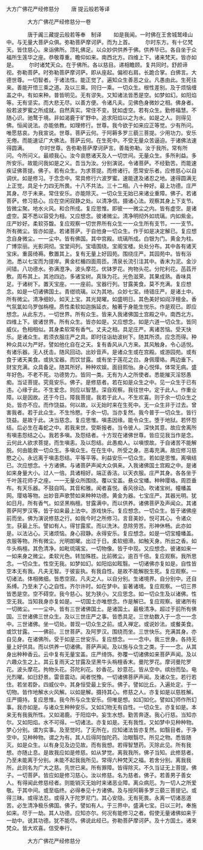   大方广佛花严经修慈分
　　唐 提云般若等译




　　　　大方广佛花严经修慈分一卷

　　　　唐于阗三藏提云般若等奉　制译
　　如是我闻。一时佛在王舍城鹫峰山中。与无量大菩萨众俱。弥勒菩萨摩诃萨。而为上首。
　　尔时东方。有十亿梵天。皆住慈心。来诣佛所。顶礼佛足。以众妙供供养于佛。供养毕已。各自坐于众福所生莲华之座。恭敬尊重。瞻仰如来。南西北方。四维上下。诸来梵天。皆亦如是。
　　尔时诸梵天众。在于佛所。各以慈目。递相瞻顾。复共同时。舒颜谛视。弥勒菩萨。时弥勒菩萨摩诃萨。即从座起。偏袒右肩。长跪合掌。白佛言。大德世尊。一切智者。于诸法性。能正觉了。遍知众生善恶之业。凡愚由此。生死往来。善能开悟三乘之道。及以三乘。同归一乘。一切众生。根性差别。及于烦恼缠盖之中。有如来种。普皆明见。无有谬失。又知诸法皆悉是空。如梦如幻。如阳焰等。无有坚实。而大悲无尽。以善方便。令诸凡夫。见佛色身微妙之相。佛身者。般若波罗蜜之所成就。自然真实。常住不变。犹如虚空。若有众生。勤修福慧。不随心识。驰鹜于境。非如渴鹿于旷野中。追求阳焰以之为水。如是之人。则得见佛。恒闻说法。亦能依教。如理修行。世尊。我今欲于如来应正等觉。少有所问。唯愿慈哀。为我宣说。世尊。菩萨云何。于阿耨多罗三藐三菩提。少用功力。安乐无倦。而能速证广大佛法。菩萨云何。在生死中。不受无量众苦逼迫。于诸佛法速得圆满。
　　尔时世尊。告弥勒菩萨摩诃萨言。善哉弥勒。汝于我所。常有所问。今所问义。最顺我心。汝今哀愍诸天及人一切世间。无量众生。多所利益。多所安乐。故能问我如是之义。吾当为汝。分别演说。令诸菩萨。不经勤苦。而能速疾证佛菩提。佛子。若有众生。为求菩提。而修诸行。愿常安乐者。应修慈心以自调伏。如是修习。于念念中。常具修行六波罗蜜。速能逮及诸忍之地。速得圆满无上正觉。具足十力四无所畏。十八不共法。三十二相。八十种好。最上功德。庄严其身。尽于未来。常住安乐。亦能除灭。一切众生无始已来诸业重障。佛子。若诸菩萨。修习慈心。应在空闲寂静之处。以清净信。摄诸心法。观察其身上下支节。皆微尘聚。地水火风。和合所成。复应思惟。即彼一一微尘之内。皆有虚空。是诸虚空。莫不悉以容受为相。又应想念。彼诸微尘。清净明彻外如琉璃。内如紫金。庄严妙好。柔软芬馥。复应观察一切世界所有众生一一众生所有支节。一一支节。所有微尘。皆亦如是。若诸菩萨。于自他身一切众生。作于如是决定解已。复应想念自身微尘。一一尘中。皆有佛国。其中宫殿。琉璃所成。白银为门。黄金为柱。广博崇丽。光影洞彻。宝堂间列。宝墙围绕。宝阁宝楼。处处分布。其中各有诸天宝床。重茵绮褥。敷置其上。复有无量上好园苑。围绕庄严。其园苑中。皆有浴池。悉以七宝而为提岸。黄金栏楯四面周匝。清泉长流引注其中。香末为泥。金沙间错。八功德水。弥满澄净。波头摩花。优钵罗花。拘物头花。分陀利花。菡萏开敷。周布其上。其池四边。多诸宝树。真珠为花。光色滋荣。其果成熟。香味具足。于诸树下。置天宝座。一一座前。宝器行列。甘露美食。莫不充满。复应想念。如是一切诸佛国土。青绀琉璃。以为其地。众妙七宝。绮错庄严。是诸土中。所有微尘。清净细妙。如天上宝。其光晃曜。如盛明日。其色美好如阎浮檀金。香气氛氲如乌罗伽栴檀。质性柔软如迦旃延衣。触著于身能生悦乐。作是观已。即应想念。从此东方。一切世界。所有众生。皆来入我诸佛国土宫殿之中。南西北方。四维上下。彼诸世界。所有众生。皆亦如是。又应想念。如是六道一切众生。皆同威仪。色相相似。其身柔软常有香气。丈夫之相。具足庄严。离诸苦恼。受天快乐。是诸众生。若须衣服庄严之具。即时往诣劫波树下。随其所须。应念而得。种种众具以为严好。譬如他化自在之天。复有香风从八方来。其风触身。令心适悦。有诸乐器。无人抚击。随风回动。出妙音声。是诸众生或在宫殿。或游园苑。或有食于诸天美食。或执宝器。而饮甘露。或有坐于莲花之台。身佩璎珞。两边垂下。财宝充满。众具备足。随其所好。种种欢娱。面目熙怡。身心悦怿。体常无病。盛年好色。不老不死。功德势力。皆同一类。无有为人之所使者。悉能摧灭淫怒愚痴。当证菩提。究竟安乐。佛子。是修慈者。若在如是众生之中。见一众生于已有违。心缘于此。不生爱念。则应以智慧。深自观察。我往世中。定于此人。作重业障。以是因故。还于今日。障我菩提。我若于此人。不生欢喜。则于余一切众生之处。皆亦不应。而作饶益。何以故。以无始时来在生死中。无一众生非于过去。曾害我者。若于此众生。不生怜愍。于余一切。当亦复然。我今普于一切众生。皆行饶益。是故于此。决当慈念。复应思惟。嗔恚因缘。能令众生。堕于地狱。若怀怨结。后必生在毒蛇之中。若我来世。受斯报者。当令彼人。深快其意。故应舍离所有嗔恚怨结之心。我若多嗔。及怨结者。十方现在诸佛世尊。皆应见我当作是念。云何此人欲求菩提。而生嗔恚。及以怨结。此愚痴人。以嗔恨故。于自诸苦不能解脱。何由能救一切众生。多嗔众生。在在生中。所受之身。恶毒充满。故应修习慈愍之心。永远离于嗔恚怨结。平等平等。利益安乐一切众生。若如是思惟。离嗔结已。次应想念。十方诸佛。与诸菩萨声闻大众俱来。入我诸佛国土宫殿之中。是诸如来身量大小。过人一倍。具诸相好。端正香洁。以天衣服。庄严其身。各各坐于千叶莲花师子之座。一一无量众所围绕。覆以宝盖。悬众宝幡。种种璎珞。周匝垂布。有天乐器。不鼓自鸣。其音和雅。闻者喜悦。香风徐动。吹诸宝树。幢幡盖网。璎珞等物。出妙音声歌赞如来种种功德。黄金为器。七宝庄严。其器光明。犹如日月。所有香气。如坚黑栴檀。甘露满中。而以供养。诸佛菩萨及声闻众。其诸菩萨阿罗汉等。皆于如来最上法中。游戏快乐。复应想念。一切众生。皆于诸佛座前而坐。佛为演说修慈之行。如我今时之所修习。言音美妙。悦可其心。令诸众生。获最上乐。譬如有人。得甘露浆。而以洗沐。息除劳苦。形神休畅。此亦如是。以法沾心。灭诸烦恼。身心寂静。永得安乐。复应想念。如是一切宝幢幡盖。衣服等物。所有微尘。光明朗曜。出过于日。柔软细滑。如触天身。所出之香。如牛头栴檀。其色清净。如毗琉璃宝。一切物像。皆于中现。又应想念。彼诸如来一一如来身之微尘。柔软光色。转加殊胜。比前微尘。逾百千倍。复应观察。我所思念。一切众生。性空无我。如梦如幻。如阳焰如眩翳。一切诸佛亦复如是。自性皆空本无有我。凡夫无智。于彼妄执。有我自性。是故不能解脱生死。复应观察。一切诸法。体相微细。皆悉空寂。凡夫之人。以自分别。生诸境界。自分别中。还自系缚。乃至未了心之自性。齐尔许时。如在梦中。妄著诸境。复应观察。一切三界皆悉是空。空不碍空。我今慈心。犹为狭小。又应思念。如一切众生及以诸佛。性空无我。当知我身亦复如是。一切国土亦唯想念。作是解已。复应观察。彼诸所有一切微尘。一一尘中。皆有三世诸佛国土。是诸国土。最极清净。超过于前所有佛国。三世诸佛三世众生。及以三世庄严之事。皆悉具足。三世劫数入于一念一一念中。三世诸佛。坐一切处。普现一切众生之前。或入禅定。或说妙法。或餐美食。或饮甘露。一一佛前。三世菩萨。及阿罗汉。围绕而坐。三世快乐。充满其身。亦自见身。在诸佛所。受于如是三世安乐。复应想念。一一念中。我三世身。各持无量上好供具。而以供养一切诸佛。菩萨声闻。及以施与众生之类。于一一念。从其身出种种香云。云中复有无量宝盖。庄严绮饰。弥覆一切诸佛如来菩萨声闻。及以六趣众生之上。其云复雨天之甘露及坚黑牛头栴檀香末。曼陀罗花。摩诃曼陀罗花。波头摩花。拘物头花。芬陀利花。妙香花。妙意花。皆从空中。缤纷而坠。电光烈曜。如日舒景。雷音震动。闻者悦豫。一切诸佛菩萨声闻。及诸众生。若行若住。若坐若卧。四威仪中。其身恒受最上安乐。佛子。譬如比丘。入遍处定。于一切物。皆作地解水火风解。以如是解。摄持其心。修慈之人。亦复如是以慈胜解。庄严摄持。复应思惟。我今所与众生安乐。但唯是想。如幻如化。譬如幻师作所幻事。我亦如是。与诸众生种种安乐。又如幻物无有自性。一切众生。亦复如是。本来无有我我所性。又如渴鹿。于阳焰中。妄生水想。勤苦奔逐。我心行慈。当知亦尔。又如阳焰。水不可得。一切诸法。亦复如是。无有我性。又如梦中见种种物。梦心分别。谓为实事。及至觉时。了无所在。应知诸法皆亦复然。如翳目者。于净空中。见种种物。谓之为有。其人后得阿伽陀药。治眼翳尽。所见之物。悉皆随灭。如是众生。以有身见及边见故。而有我想。若得智慧药。灭除此见。所有我想。亦随止息。是故我应如是修慈。如从梦觉。离我我所。佛子当知。此修慈者。乃至未能离于分别。未能不起我我所见。常得六种梵天之福。若舍分别。离我我所。此则名为广大之慈。先世已来。所有罪障。皆得除灭。不久当证无上菩提。佛子。一切菩萨。皆应如是修习慈心。汝以修慈。名为慈者。佛子。若善男子善女人。有得闻此修慈经者。则能销灭无始时来诸恶业障。离众病厄。为一切人之所爱敬。于其中间。或至临终。必得奉见十方诸佛。及与授阿耨多罗三藐三菩提记。或得三昧。或得法忍。或得入于陀罗尼门。其心安隐。无有死畏。永离一切诸恶道苦。必生清净极乐佛国。佛子。譬如有人。于三界中。盛满七宝。日以三时。奉施如来。尽于一劫。其人功德。应知亦尔。何况有能修习之者。假使无量诸佛如来于一劫中。说其功德。犹不能尽。佛说此经已。弥勒菩萨摩诃萨。及十方国土。诸来梵众。皆大欢喜。信受奉行。

　　　　大方广佛花严经修慈分


